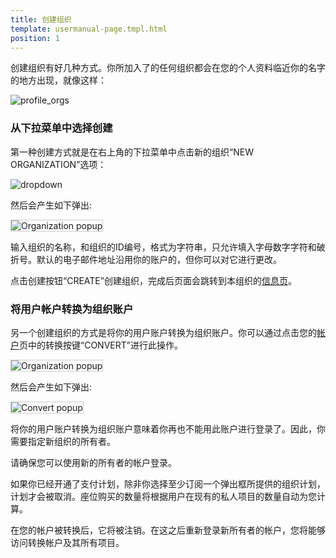 ```yaml
---
title: 创建组织
template: usermanual-page.tmpl.html
position: 1
---
```


创建组织有好几种方式。你所加入了的任何组织都会在您的个人资料临近你的名字的地方出现，就像这样：

![profile_orgs][4]

### 从下拉菜单中选择创建

第一种创建方式就是在右上角的下拉菜单中点击新的组织“NEW ORGANIZATION”选项：

![dropdown][1]

然后会产生如下弹出:

<img src="/images/user-manual/organizations/new-organization.jpg" alt="Organization popup" style="border: 1px solid #ccc">

输入组织的名称，和组织的ID编号，格式为字符串，只允许填入字母数字字符和破折号。默认的电子邮件地址沿用你的账户的，但你可以对它进行更改。

点击创建按钮“CREATE”创建组织，完成后页面会跳转到本组织的[信息页][2]。

### 将用户帐户转换为组织账户

另一个创建组织的方式是将你的用户账户转换为组织账户。你可以通过点击您的[帐户][3]页中的转换按键“CONVERT”进行此操作。

<img src="/images/user-manual/organizations/convert.png" alt="Organization popup" style="border: 1px solid #ccc">

然后会产生如下弹出:

<img src="/images/user-manual/organizations/convert-popup.png" alt="Convert popup" style="border: 1px solid #ccc">

将你的用户账户转换为组织账户意味着你再也不能用此账户进行登录了。因此，你需要指定新组织的所有者。

<div class="alert alert-info">
请确保您可以使用新的所有者的帐户登录。
</div>

如果你已经开通了支付计划，除非你选择至少订阅一个弹出框所提供的组织计划，计划才会被取消。座位购买的数量将根据用户在现有的私人项目的数量自动为您计算。

在您的帐户被转换后，它将被注销。在这之后重新登录新所有者的帐户，您将能够访问转换帐户及其所有项目。

[1]: /images/user-manual/organizations/dropdown.png "New Organization menu option"
[2]: /user-manual/profile
[3]: /user-manual/profile/account
[4]: /images/user-manual/organizations/organizations.jpg "组织"

